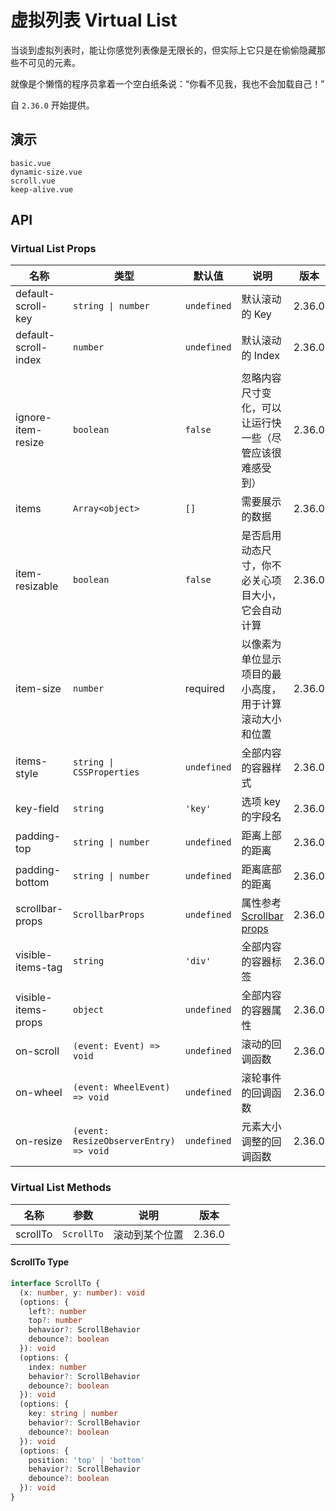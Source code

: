 # 虚拟列表 Virtual List

当谈到虚拟列表时，能让你感觉列表像是无限长的，但实际上它只是在偷偷隐藏那些不可见的元素。

就像是个懒惰的程序员拿着一个空白纸条说：“你看不见我，我也不会加载自己！”

自 `2.36.0` 开始提供。

## 演示

```demo
basic.vue
dynamic-size.vue
scroll.vue
keep-alive.vue
```

## API

### Virtual List Props

| 名称 | 类型 | 默认值 | 说明 | 版本 |
| --- | --- | --- | --- | --- |
| default-scroll-key | `string \| number` | `undefined` | 默认滚动的 Key | 2.36.0 |
| default-scroll-index | `number` | `undefined` | 默认滚动的 Index | 2.36.0 |
| ignore-item-resize | `boolean` | `false` | 忽略内容尺寸变化，可以让运行快一些（尽管应该很难感受到） | 2.36.0 |
| items | `Array<object>` | `[]` | 需要展示的数据 | 2.36.0 |
| item-resizable | `boolean` | `false` | 是否启用动态尺寸，你不必关心项目大小，它会自动计算 | 2.36.0 |
| item-size | `number` | required | 以像素为单位显示项目的最小高度，用于计算滚动大小和位置 | 2.36.0 |
| items-style | `string \| CSSProperties` | `undefined` | 全部内容的容器样式 | 2.36.0 |
| key-field | `string` | `'key'` | 选项 key 的字段名 | 2.36.0 |
| padding-top | `string \| number` | `undefined` | 距离上部的距离 | 2.36.0 |
| padding-bottom | `string \| number` | `undefined` | 距离底部的距离 | 2.36.0 |
| scrollbar-props | `ScrollbarProps` | `undefined` | 属性参考 [Scrollbar props](scrollbar#Scrollbar-Props) | 2.36.0 |
| visible-items-tag | `string` | `'div'` | 全部内容的容器标签 | 2.36.0 |
| visible-items-props | `object` | `undefined` | 全部内容的容器属性 | 2.36.0 |
| on-scroll | `(event: Event) => void` | `undefined` | 滚动的回调函数 | 2.36.0 |
| on-wheel | `(event: WheelEvent) => void` | `undefined` | 滚轮事件的回调函数 | 2.36.0 |
| on-resize | `(event: ResizeObserverEntry) => void` | `undefined` | 元素大小调整的回调函数 | 2.36.0 |

### Virtual List Methods

| 名称     | 参数       | 说明           | 版本   |
| -------- | ---------- | -------------- | ------ |
| scrollTo | `ScrollTo` | 滚动到某个位置 | 2.36.0 |

#### ScrollTo Type

```ts
interface ScrollTo {
  (x: number, y: number): void
  (options: {
    left?: number
    top?: number
    behavior?: ScrollBehavior
    debounce?: boolean
  }): void
  (options: {
    index: number
    behavior?: ScrollBehavior
    debounce?: boolean
  }): void
  (options: {
    key: string | number
    behavior?: ScrollBehavior
    debounce?: boolean
  }): void
  (options: {
    position: 'top' | 'bottom'
    behavior?: ScrollBehavior
    debounce?: boolean
  }): void
}
```
